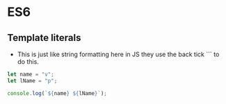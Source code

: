 # ES6

## Template literals

- This is just like string formatting here in JS they use the back tick `\`` to do this.

```js
let name = "v";
let lName = "p";

console.log(`${name} ${lName}`);
```
